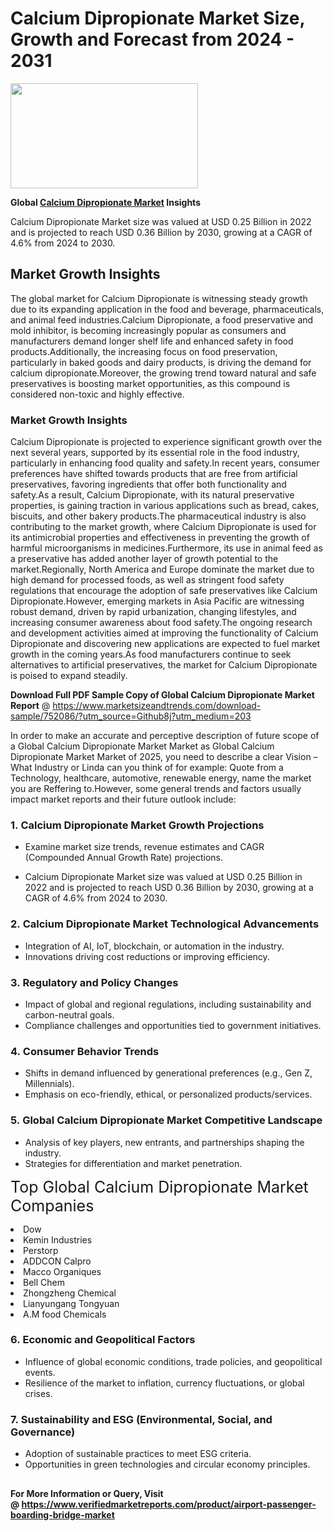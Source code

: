 <H1>Calcium Dipropionate Market Size, Growth and Forecast from 2024 - 2031</H1><img class="aligncenter size-medium wp-image-584254" src="https://thirdeyenews.in/wp-content/uploads/2024/09/Global-Market-Research-300x168.jpeg" alt="" width="300" height="168" /><p><strong>Global&nbsp;<a href="https://www.marketsizeandtrends.com/download-sample/752086/?utm_source=Github8j?utm_medium=203">Calcium Dipropionate Market</a> Insights</strong></p><p>Calcium Dipropionate Market size was valued at USD 0.25 Billion in 2022 and is projected to reach USD 0.36 Billion by 2030, growing at a CAGR of 4.6% from 2024 to 2030.</p><p><h2>Market Growth Insights</h2> The global market for Calcium Dipropionate is witnessing steady growth due to its expanding application in the food and beverage, pharmaceuticals, and animal feed industries.Calcium Dipropionate, a food preservative and mold inhibitor, is becoming increasingly popular as consumers and manufacturers demand longer shelf life and enhanced safety in food products.Additionally, the increasing focus on food preservation, particularly in baked goods and dairy products, is driving the demand for calcium dipropionate.Moreover, the growing trend toward natural and safe preservatives is boosting market opportunities, as this compound is considered non-toxic and highly effective. <h3>Market Growth Insights</h3> Calcium Dipropionate is projected to experience significant growth over the next several years, supported by its essential role in the food industry, particularly in enhancing food quality and safety.In recent years, consumer preferences have shifted towards products that are free from artificial preservatives, favoring ingredients that offer both functionality and safety.As a result, Calcium Dipropionate, with its natural preservative properties, is gaining traction in various applications such as bread, cakes, biscuits, and other bakery products.The pharmaceutical industry is also contributing to the market growth, where Calcium Dipropionate is used for its antimicrobial properties and effectiveness in preventing the growth of harmful microorganisms in medicines.Furthermore, its use in animal feed as a preservative has added another layer of growth potential to the market.Regionally, North America and Europe dominate the market due to high demand for processed foods, as well as stringent food safety regulations that encourage the adoption of safe preservatives like Calcium Dipropionate.However, emerging markets in Asia Pacific are witnessing robust demand, driven by rapid urbanization, changing lifestyles, and increasing consumer awareness about food safety.The ongoing research and development activities aimed at improving the functionality of Calcium Dipropionate and discovering new applications are expected to fuel market growth in the coming years.As food manufacturers continue to seek alternatives to artificial preservatives, the market for Calcium Dipropionate is poised to expand steadily.</p><p><span class=""><strong>Download Full PDF Sample Copy of Global Calcium Dipropionate Market Report</strong> @ <a href="https://www.marketsizeandtrends.com/download-sample/752086/?utm_source=Github8j?utm_medium=203" target="_blank">https://www.marketsizeandtrends.com/download-sample/752086/?utm_source=Github8j?utm_medium=203</a></span></p><p>In order to make an accurate and perceptive description of future scope of a Global&nbsp;Calcium Dipropionate Market Market as Global&nbsp;Calcium Dipropionate Market Market of 2025, you need to describe a clear Vision &ndash; What Industry or Linda can you think of for example: Quote from a Technology, healthcare, automotive, renewable energy, name the market you are Reffering to.However, some general trends and factors usually impact market reports and their future outlook include:</p><h3>1.&nbsp;<strong>Calcium Dipropionate Market Growth Projections</strong></h3><ul><li>Examine market size trends, revenue estimates and CAGR (Compounded Annual Growth Rate) projections.</li><li><p>Calcium Dipropionate Market size was valued at USD 0.25 Billion in 2022 and is projected to reach USD 0.36 Billion by 2030, growing at a CAGR of 4.6% from 2024 to 2030.</p></li></ul><h3>2.&nbsp;<strong>Calcium Dipropionate Market Technological Advancements</strong></h3><ul><li>Integration of AI, IoT, blockchain, or automation in the industry.</li><li>Innovations driving cost reductions or improving efficiency.</li></ul><h3>3.&nbsp;<strong>Regulatory and Policy Changes</strong></h3><ul><li>Impact of global and regional regulations, including sustainability and carbon-neutral goals.</li><li>Compliance challenges and opportunities tied to government initiatives.</li></ul><h3>4.&nbsp;<strong>Consumer Behavior Trends</strong></h3><ul><li>Shifts in demand influenced by generational preferences (e.g., Gen Z, Millennials).</li><li>Emphasis on eco-friendly, ethical, or personalized products/services.</li></ul><h3>5.&nbsp;<strong>Global Calcium Dipropionate Market Competitive Landscape</strong></h3><ul><li>Analysis of key players, new entrants, and partnerships shaping the industry.</li><li>Strategies for differentiation and market penetration.</li></ul><p data-pm-slice="1 1 []"><span style="color: inherit; font-family: inherit; font-size: 25px;">Top Global Calcium Dipropionate Market Companies</span></p><div class="" data-test-id=""><p><li>Dow</li><li> Kemin Industries</li><li> Perstorp</li><li> ADDCON Calpro</li><li> Macco Organiques</li><li> Bell Chem</li><li> Zhongzheng Chemical</li><li> Lianyungang Tongyuan</li><li> A.M food Chemicals</li></p></div><h3>6.&nbsp;<strong>Economic and Geopolitical Factors</strong></h3><ul><li>Influence of global economic conditions, trade policies, and geopolitical events.</li><li>Resilience of the market to inflation, currency fluctuations, or global crises.</li></ul><h3>7.&nbsp;<strong>Sustainability and ESG (Environmental, Social, and Governance)</strong></h3><ul><li>Adoption of sustainable practices to meet ESG criteria.</li><li>Opportunities in green technologies and circular economy principles.</li></ul><h2><strong style="font-size: 14px;">For More Information or Query, Visit @&nbsp;</strong><a style="background-color: #ffffff; font-size: 14px;" href="https://www.marketsizeandtrends.com/report/calcium-dipropionate-market/" target="_blank">https://www.verifiedmarketreports.com/product/airport-passenger-boarding-bridge-market</a></h2>